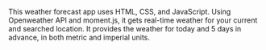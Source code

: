 This weather forecast app uses HTML, CSS, and JavaScript. 
Using Openweather API and moment.js, it gets real-time weather for your current and searched location.
It provides the weather for today and 5 days in advance, in both metric and imperial units.
